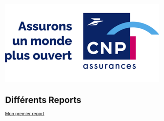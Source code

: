 ![](/images/logo_cnp.png)

# Différents Reports

[Mon premier report](https://antoinerouby.github.io/vyrubve-buiuvie-4356432/testQuarto.html)
